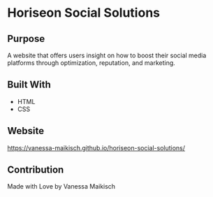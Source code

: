 # Horiseon Social Solutions

## Purpose
A website that offers users insight on how to boost their social media platforms through optimization, reputation, and marketing.

## Built With 
* HTML
* CSS

## Website
https://vanessa-maikisch.github.io/horiseon-social-solutions/

## Contribution
Made with Love by Vanessa Maikisch
